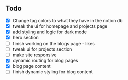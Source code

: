## Todo

- [x] Change tag colors to what they have in the notion db
- [x] tweak the ui for homepage and projects page
- [x] add styling and logic for dark mode
- [x] hero section
- [ ] finish working on the blogs page - likes
- [ ] tweak ui for projects section
- [ ] make site responsive
- [x] dynamic routing for blog pages
- [x] blog page content
- [ ] finish dynamic styling for blog content
